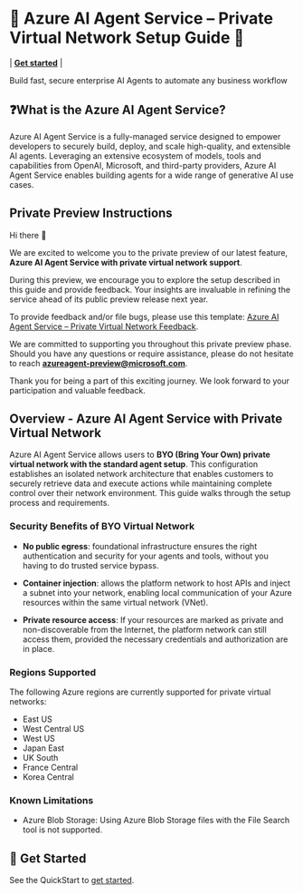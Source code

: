 # 🤖 Azure AI Agent Service – Private Virtual Network Setup Guide 🤖

 | [**Get started**](./quickstart-python.md) |

Build fast, secure enterprise AI Agents to automate any business workflow

## ❓What is the Azure AI Agent Service?

Azure AI Agent Service is a fully-managed service designed to empower developers to securely build, deploy, and scale high-quality, and extensible AI agents. Leveraging an extensive ecosystem of models, tools and capabilities from OpenAI, Microsoft, and third-party providers, Azure AI Agent Service enables building agents for a wide range of generative AI use cases.

## Private Preview Instructions

Hi there 👋

We are excited to welcome you to the private preview of our latest feature, **Azure AI Agent Service with private virtual network support**.  

During this preview, we encourage you to explore the setup described in this guide and provide feedback. Your insights are invaluable in refining the service ahead of its public preview release next year.

To provide feedback and/or file bugs, please use this template: [Azure AI Agent Service – Private Virtual Network Feedback](https://nam.dcv.ms/ziC6GBEbTS).

We are committed to supporting you throughout this private preview phase. Should you have any questions or require assistance, please do not hesitate to reach **azureagent-preview@microsoft.com**.

Thank you for being a part of this exciting journey. We look forward to your participation and valuable feedback.

## Overview - Azure AI Agent Service with Private Virtual Network

Azure AI Agent Service allows users to **BYO (Bring Your Own) private virtual network with the standard agent setup**. This configuration establishes an isolated network architecture that enables customers to securely retrieve data and execute actions while maintaining complete control over their network environment. This guide walks through the setup process and requirements.

### Security Benefits of BYO Virtual Network

- **No public egress**: foundational infrastructure ensures the right authentication and security for your agents and tools, without you having to do trusted service bypass.

- **Container injection**: allows the platform network to host APIs and inject a subnet into your network, enabling local communication of your Azure resources within the same virtual network (VNet).

- **Private resource access**: If your resources are marked as private and non-discoverable from the Internet, the platform network can still access them, provided the necessary credentials and authorization are in place.

### Regions Supported

The following Azure regions are currently supported for private virtual networks:

- East US
- West Central US
- West US
- Japan East
- UK South
- France Central
- Korea Central

### Known Limitations

- Azure Blob Storage: Using Azure Blob Storage files with the File Search tool is not supported.

## 🚀 Get Started

See the QuickStart to [get started](./quickstart-python.md).

